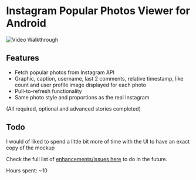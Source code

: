 # Instagram Popular Photos Viewer for Android

![Video Walkthrough](demo.gif)

## Features
- Fetch popular photos from Instagram API
- Graphic, caption, username, last 2 comments, relative timestamp, like count and user profile image displayed for each photo
- Pull-to-refresh functionality
- Same photo style and proportions as the real Instagram

(All required, optional and advanced stories completed)

## Todo
I would of liked to spend a little bit more of time with the UI to have an exact copy of the mockup

Check the full list of [enhancements/issues here](https://github.com/marcferna/android-instagram-viewer/issues) to do in the future.

Hours spent: ~10

